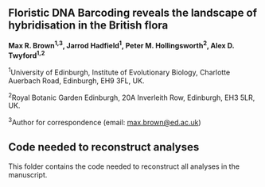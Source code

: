 ## Floristic DNA Barcoding reveals the landscape of hybridisation in the British flora

<b>Max R. Brown<sup>1,3</sup>, Jarrod Hadfield<sup>1</sup>, Peter M. Hollingsworth<sup>2</sup>, Alex D. Twyford<sup>1,2</sup></b>

<sup>1</sup>University of Edinburgh, Institute of Evolutionary Biology, Charlotte Auerbach Road, Edinburgh, EH9 3FL, UK.

<sup>2</sup>Royal Botanic Garden Edinburgh, 20A Inverleith Row, Edinburgh, EH3 5LR, UK.

<sup>3</sup>Author for correspondence (email: max.brown@ed.ac.uk)

## Code needed to reconstruct analyses

This folder contains the code needed to reconstruct all analyses in the manuscript.
